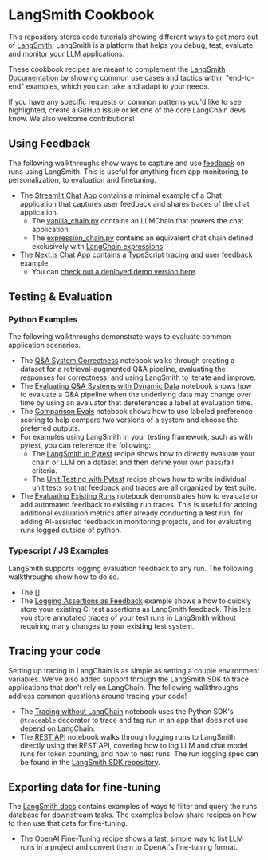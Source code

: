 # LangSmith Cookbook

This repository stores code tutorials showing different ways to get more out of [LangSmith](https://smith.langchain.com/). LangSmith is a platform that helps you debug, test, evaluate, and monitor your LLM applications.

These cookbook recipes are meant to complement the [LangSmith Documentation](https://docs.smith.langchain.com/) by showing common use cases and tactics within "end-to-end" examples, which you can take and adapt to your needs.

If you have any specific requests or common patterns you'd like to see highlighted, create a GitHub issue or let one of the core LangChain devs know. We also welcome contributions!

## Using Feedback

The following walkthroughs show ways to capture and use [feedback](https://docs.smith.langchain.com/evaluation/capturing-feedback) on runs using LangSmith. This is useful for anything from app monitoring, to personalization, to evaluation and finetuning.

- The [Streamlit Chat App](./feedback-examples/streamlit/README.md) contains a minimal example of a Chat application that captures user feedback and shares traces of the chat application.
    - The [vanilla_chain.py](./feedback-examples/streamlit/vanilla_chain.py) contains an LLMChain that powers the chat application.
    - The [expression_chain.py](./feedback-examples/streamlit/expression_chain.py) contains an equivalent chat chain defined exclusively with [LangChain expressions](https://python.langchain.com/docs/guides/expression_language/). 
- The [Next.js Chat App](./feedback-examples/nextjs/README.md) contains a TypeScript tracing and user feedback example.
    - You can [check out a deployed demo version here](https://langsmith-cookbook.vercel.app/).

## Testing & Evaluation

### Python Examples
The following walkthroughs demonstrate ways to evaluate common application scenarios.
- The [Q&A System Correctness](./testing-examples/qa-correctness/qa-correctness.ipynb) notebook walks through creating a dataset for a retrieval-augmented Q&A pipeline, evaluating the responses for correctness, and using LangSmith to iterate and improve.
- The [Evaluating Q&A Systems with Dynamic Data](./testing-examples/dynamic-data/testing_dynamic_data.ipynb) notebook shows how to evaluate a Q&A pipeline when the underlying data may change over time by using an evaluator that dereferences a label at evaluation time.
- The [Comparison Evals](./testing-examples/comparing-runs/comparing-qa.ipynb) notebook shows how to use labeled preference scoring to help compare two versions of a system and choose the preferred outputs.
- For examples using LangSmith in your testing framework, such as with pytest, you can reference the following:
    - The [LangSmith in Pytest](./testing-examples/pytest/) recipe shows how to directly evaluate your chain or LLM on a dataset and then define your own pass/fail criteria.
    - The [Unit Testing with Pytest](./testing-examples/pytest-ut/) recipe shows how to write individual unit tests so that feedback and traces are all organized by test suite.
- The [Evaluating Existing Runs](./testing-examples/evaluate-existing-test-project/evaluate_runs.ipynb) notebook demonstrates how to evaluate or add automated feedback to existing run traces. This is useful for adding additional evaluation metrics after already conducting a test run, for adding AI-assisted feedback in monitoring projects, and for evaluating runs logged outside of python.

### Typescript / JS Examples

LangSmith supports logging evaluation feedback to any run. The following walkthroughs show how to do so.
- The []
- The [Logging Assertions as Feedback](./typescript-testing-examples/simple-test/) example shows a how to quickly store your existing CI test assertions as LangSmith feedback. This lets you store annotated traces of your test runs in LangSmith without requiring many changes to your existing test system.


## Tracing your code

Setting up tracing in LangChain is as simple as setting a couple environment variables. We've also added support through the LangSmith SDK to trace applications that don't rely on LangChain. The following walkthroughs address common questions around tracing your code!
- The [Tracing without LangChain](./tracing-examples/traceable/tracing_without_langchain.ipynb) notebook uses the Python SDK's `@traceable` decorator to trace and tag run in an app that does not use depend on LangChain.
- The [REST API](./tracing-examples/rest/rest.ipynb) notebook walks through logging runs to LangSmith directly using the REST API, covering how to log LLM and chat model runs for token counting, and how to nest runs. The run logging spec can be found in the [LangSmith SDK repository](https://github.com/langchain-ai/langsmith-sdk/blob/main/openapi/openapi.yaml).


## Exporting data for fine-tuning

The [LangSmith docs](https://docs.smith.langchain.com/tracing/use-cases/export-runs/local) contains examples of ways to filter and query the runs database for downstream tasks. The examples below share recipes on how to then use that data for fine-tuning.
- The [OpenAI Fine-Tuning](./fine-tuning-examples/export-to-openai/fine-tuning-on-chat-runs.ipynb) recipe shows a fast, simple way to list LLM runs in a project and convert them to OpenAI's fine-tuning format.